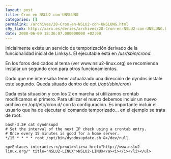 ```yaml
---
layout: post
title: Cron en NSLU2 con UNSLUNG
categories: []
permalink: /archives/28-Cron-en-NSLU2-con-UNSLUNG.html
s9y_link: http://xarx.es/deries/archives/28-Cron-en-NSLU2-con-UNSLUNG.html
date: 2008-06-09 18:36:07.000000000 +02:00
---
```

<p>Inicialmente existe un servicio de temporización derivado de la funcionalidad inicial de Linksys. El ejecutable está en <i>/usr/sbin/crond.</i></p><p>En los foros dedicados al tema (ver www.nslu2-linux.org) se recomienda instalar un segundo cron para otros funcionamientos.</p><p>Dado que me interesaba tener actualizado una dirección de dyndns instalé este segundo. Queda situado dentro de opt (<i>/opt/sbin/cron</i>)<br /> </p><p>Dada esta situación y con los 2 en marcha si utilizamos crontab modificamos el primero. Para utilizar el nuevo debemos incluir un nuevo archivo en /opt/etc/cron.d/ con la configuración. Es importante incluir el usuario que ha de ejecutar el comando temporizado... en el ejemplo se trata de root.</p>

```
bash-3.2# cat dyndnsupd
# Set the interval of the next IP check using a crontab entry.
# Once every 15 minutes is good for a home server.
*/15 * * * * root /opt/bin/dyndnsupdate.sh &>/dev/null

<p>Enlaces interantes:</p><ul><li><a href="http://www.nslu2-linux.org/" title="NSLU2-LINUX">NSLU2-LINUX</a><i></i></li></ul>
